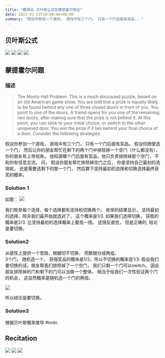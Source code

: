 ```yaml
---
title: "概率论 贝叶斯公式及蒙提霍尔悖论"
date: 2023-01-23T10:08:06+08:00
summary: "假设你参加一个游戏， 游戏中有三个门， 只有一个门后面有奖品..."
---
```


## 贝叶斯公式

![](/img/Conditioning%20And%20Bayes%20Rule%20-1.jpg)
![](/img/Conditioning%20And%20Bayes%20Rule%20-2.jpg)
![](/img/Conditioning%20And%20Bayes%20Rule%20-3.jpg)
![](/img/Conditioning%20And%20Bayes%20Rule%20-4.jpg)

## 蒙提霍尔问题

### 描述
>
> The Monty Hall Problem. This is a much discussed puzzle, based on an old American game
> show. You are told that a prize is equally likely to be found behind any one of three closed doors
> in front of you. You point to one of the doors. A friend opens for you one of the remaining two
> doors, after making sure that the prize is not behind it. At this point, you can stick to your
> initial choice, or switch to the other unopened door. You win the prize if it lies behind your final
> choice of a door. Consider the following strategies:

假设你参加一个游戏， 游戏中有三个门， 只有一个门后面有奖品。
假设你随便选一个门， 然后让你的朋友帮忙在剩下的两个门中排除掉一个空门（什么都没有）， 你的朋友有上帝视角， 他知道哪个门后面有奖品，他只负责排除掉那个空门， 不和你有信息交流。
问， 假设你朋友帮忙排除掉空门之后， 你是坚持自己最初的选择呢， 还是需要选剩下的那一个门， 然后算下坚持最初的选择和切换选择最终获奖的概率。

### Solution 1

如图：
![](/img/Recitation%202-4.jpg)

我们枚举每个选择，每个选择都有坚持和切换两个。 
枚举的结果显示， 坚持最初的选择，除非我们最开始就选对了， 这个概率是1/3.
如果我们选择切换， 获胜的概率是2/3. 比坚持最初的选择概率上要高一倍。
这很反直觉， 但是正确的, 结论是要切换。


### Solution2
从感性上提供一个思路，根据切不切换， 把数据分成两组。  
3个门， 随机选一个， 获得奖品的概率是1/3，所以不切换的概率是1/3.
假设我们要切换的话，朋友帮我们排除掉了一个空门， 我们只剩一个门可以switch。 因此朋友排除掉的门和剩下的门可以当做一个整体。 相当于给我们一次性验证两个门的机会， 这自然概率是随机选一个门的两倍。 

![](/img/Recitation%202-5.jpg)

所以结论是要切换。

### Solution3 

根据贝叶斯概率推导  #todo





## Recitation 
![](/img/Recitation%202-1.jpg)
![](/img/Recitation%202-2.jpg)
![](/img/Recitation%202-3.jpg)

